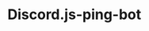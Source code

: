 # Discord.js-ping-bot

<script type="text/json">
{
    "token": "",
    "prefix": ".",
    "guild_id": "",
    "guild_channel_id": "",
    "bot_message_id": "",
    "ips": ["ip 1", "ip 1", "ip 3"]
}
</script>
